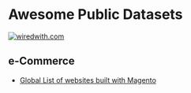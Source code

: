Awesome Public Datasets
=======================
[![wiredwith.com](https://www.wiredwith.com/images/wiredwith_logo.svg)](https://wiredwith.com)

## e-Commerce

* [Global List of websites built with Magento](https://github.com/wiredwith/datasets/blob/master/e-commerce/www_websites_built_with_magento.csv)

    


